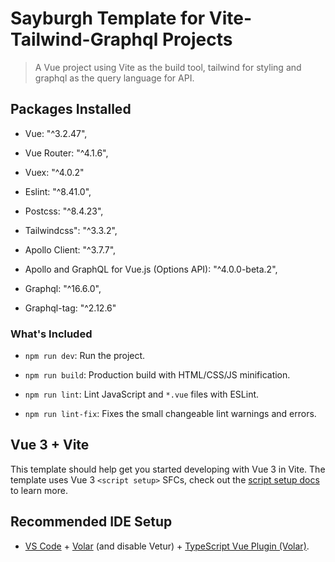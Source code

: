 # Sayburgh Template for Vite-Tailwind-Graphql Projects

> A Vue project using Vite as the build tool, tailwind for styling and graphql as the query language for API.

## Packages Installed

* Vue: "^3.2.47",
* Vue Router: "^4.1.6",
* Vuex: "^4.0.2"
* Eslint: "^8.41.0",

* Postcss: "^8.4.23",
* Tailwindcss": "^3.3.2",

* Apollo Client: "^3.7.7",
* Apollo and GraphQL for Vue.js (Options API): "^4.0.0-beta.2",
* Graphql: "^16.6.0",
* Graphql-tag: "^2.12.6"

### What's Included

- `npm run dev`: Run the project.

- `npm run build`: Production build with HTML/CSS/JS minification.

- `npm run lint`: Lint JavaScript and `*.vue` files with ESLint.

- `npm run lint-fix`: Fixes the small changeable lint warnings and errors.


## Vue 3 + Vite

This template should help get you started developing with Vue 3 in Vite. The template uses Vue 3 `<script setup>` SFCs, check out the [script setup docs](https://v3.vuejs.org/api/sfc-script-setup.html#sfc-script-setup) to learn more.

## Recommended IDE Setup

- [VS Code](https://code.visualstudio.com/) + [Volar](https://marketplace.visualstudio.com/items?itemName=Vue.volar) (and disable Vetur) + [TypeScript Vue Plugin (Volar)](https://marketplace.visualstudio.com/items?itemName=Vue.vscode-typescript-vue-plugin).
